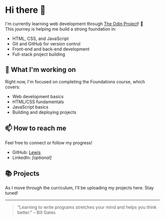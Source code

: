 # Hi there 👋

I'm currently learning web development through [The Odin Project](https://www.theodinproject.com/)! 🚀  
This journey is helping me build a strong foundation in:

- HTML, CSS, and JavaScript
- Git and GitHub for version control
- Front-end and back-end development
- Full-stack project building

## 🌱 What I'm working on

Right now, I'm focused on completing the Foundations course, which covers:
- Web development basics
- HTML/CSS fundamentals
- JavaScript basics
- Building and deploying projects

## 📫 How to reach me

Feel free to connect or follow my progress!

- GitHub: [Lewis](https://github.com/LewisCodesWebsites)
- LinkedIn: *[optional]*

## 📚 Projects

As I move through the curriculum, I’ll be uploading my projects here. Stay tuned!

---

> "Learning to write programs stretches your mind and helps you think better." – Bill Gates
